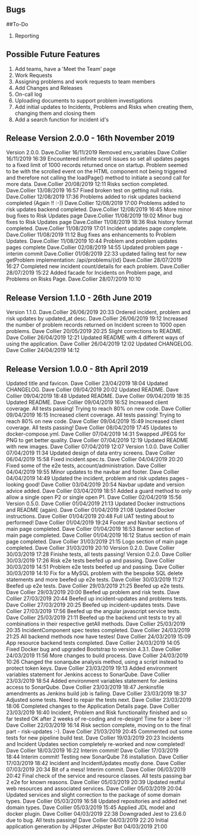 ## Bugs

##To-Do

1. Reporting

## Possible Future Features

1. Add teams, have a 'Meet the Team' page
2. Work Requests
3. Assigning problems and work requests to team members
4. Add Changes and Releases
5. On-call log
6. Uploading documents to support problem investigations
7. Add initial updates to Incidents, Problems and Risks when creating them, changing them and closing them
8. Add a search function for incident id's

## Release Version 2.0.0 - 16th November 2019

Version 2.0.0. Dave.Collier 16/11/2019
Removed env_variables Dave Collier 16/11/2019 16:39
Encountered infinite scroll issues so set all updates pages to a fixed limit of 1000 records returned once on startup. Problem seemed to be with the scrolled event on the HTML component not being triggered and therefore not calling the loadPage() method to initiate a second call for more data. Dave.Collier 20/08/2019 12:11
Risks section completed. Dave.Collier 13/08/2019 16:57
Fixed broken test on getting null risks. Dave.Collier 12/08/2019 17:36
Problems added to risk updates backend completed (Again !! :-)) Dave.Collier 12/08/2019 17:00
Problems added to risk updates backend completed. Dave.Collier 12/08/2019 16:45
More minor bug fixes to Risk Updates page Dave.Collier 11/08/2019 19:02
Minor bug fixes to Risk Updates page Dave.Collier 11/08/2019 18:36
Risk history format completed. Dave.Collier 11/08/2019 17:01
Incident updates page complete. Dave.Collier 11/08/2019 11:12
Bug fixes ans enhancements to Problem Updates. Dave.Collier 11/08/2019 10:44
Problem and problem updates pages complete Dave.Collier 02/08/2019 14:55
Updated problem page - interim commit Dave.Collier 01/08/2019 22:33
updated failing test for new getProblem implementation: /api/problems/{id} Dave.Collier 28/07/2019 16:27
Completed new incident count/details for each problem. Dave.Collier 28/07/2019 15:22
Added facade for Incidents on Problem page, and Problems on Risks Page. Dave.Collier 28/07/2019 10:10

## Release Version 1.1.0 - 26th June 2019

Version 1.1.0. Dave.Collier 26/06/2019 20:33
Ordered incident, problem and risk updates by updated_at desc. Dave.Collier 26/06/2019 19:12
Increased the number of problem records returned on Incident screen to 1000 open problems. Dave Collier 20/05/2019 20:25
Slight corrections to README. Dave Collier 26/04/2019 12:21
Updated README with 4 different ways of using the application. Dave Collier 26/04/2019 12:02
Updated CHANGELOG. Dave Collier 24/04/2019 14:12

## Release Version 1.0.0 - 8th April 2019

Updated title and favicon. Dave Collier 23/04/2019 18:04
Updated CHANGELOG. Dave Collier 09/04/2019 20:02
Updated README. Dave Collier 09/04/2019 18:48
Updated README. Dave Collier 09/04/2019 18:35
Updated README. Dave Collier 09/04/2019 16:52
Increased client coverage. All tests passing! Trying to reach 80% on new code. Dave Collier 09/04/2019 16:15
Increased client coverage. All tests passing! Trying to reach 80% on new code. Dave Collier 09/04/2019 15:49
Increased client coverage. All tests passing! Dave Collier 08/04/2019 17:45
Updates to docker-compose.yml. Dave Collier 07/04/2019 14:31
Swapped JPEGS for PNG to get better quality. Dave Collier 07/04/2019 12:19
Updated README with new images. Dave Collier 07/04/2019 12:07
Version 1.0.0. Dave Collier 07/04/2019 11:34
Updated design of data entry screens. Dave Collier 06/04/2019 15:58
Fixed incident.spec.ts. Dave Collier 04/04/2019 20:20
Fixed some of the e2e tests, account/administration. Dave Collier 04/04/2019 19:55
Minor updates to the navbar and footer. Dave Collier 04/04/2019 14:49
Updated the incident, problem and risk updates pages - looking good! Dave Collier 03/04/2019 20:54
Navbar update and version advice added. Dave Collier 03/04/2019 18:51
Added a guard method to only allow a single open P2 or single open P1. Dave Collier 02/04/2019 15:56
Version 0.5.0. Dave Collier 01/04/2019 21:13
Updated Docker instructions and README (again). Dave Collier 01/04/2019 21:08
Updated Docker instructions. Dave Collier 01/04/2019 20:48
Full UAT testing about to performed! Dave Collier 01/04/2019 19:24
Footer and Navbar sections of main page completed. Dave Collier 01/04/2019 16:53
Banner section of main page completed. Dave Collier 01/04/2019 16:12
Status section of main page completed. Dave Collier 31/03/2019 21:15
Logo section of main page completed. Dave Collier 31/03/2019 20:10
Version 0.2.0. Dave Collier 30/03/2019 17:28
Finishe tests, all tests passing! Version 0.2.0. Dave Collier 30/03/2019 17:26
Risk e2e tests beefed up and passing. Dave Collier 30/03/2019 14:51
Problem e2e tests beefed up and passing. Dave Collier 30/03/2019 14:10
Fix for a MySQL problem with the bespoke SQL delete statements and more beefed up e2e tests. Dave Collier 30/03/2019 11:27
Beefed up e2e tests. Dave Collier 29/03/2019 21:25
Beefed up e2e tests. Dave Collier 29/03/2019 20:00
Beefed up problem and risk tests. Dave Collier 27/03/2019 20:44
Beefed up incident-updates and problems tests. Dave Collier 27/03/2019 20:25
Beefed up incident-updates tests. Dave Collier 27/03/2019 17:56
Beefed up the angular javascript service tests. Dave Collier 25/03/2019 21:11
Beefed up the backend unit tests to try all combinations in their respective getAll methods. Dave Collier 25/03/2019 20:35
IncidentComponent spec testes completed. Dave Collier 24/03/2019 21:25
All backend methods now have testes! Dave Collier 24/03/2019 15:09
App resource backend tests completed. Dave Collier 24/03/2019 14:05
Fixed Docker bug and upgraded Bootstrap to version 4.3.1. Dave Collier 24/03/2019 11:56
More changes to build process. Dave Collier 24/03/2019 10:26
Changed the sonarqube analysis method, using a script instead to protect token keys. Dave Collier 23/03/2019 19:13
Added environment variables statement for Jenkins access to SonarQube. Dave Collier 23/03/2019 18:54
Added environment variables statement for Jenkins access to SonarQube. Dave Collier 23/03/2019 18:47
Jenkinsfile amendments as Jenkins build job is failing. Dave Collier 23/03/2019 18:37
Adjusted some tests. Need to repair the tests next. Dave Collier 23/03/2019 18:06
Completed changes to the Application Details page. Dave Collier 23/03/2019 16:40
Incident, Problem and Risk functionality finished and so far tested OK after 2 weeks of re-coding and re-design! Time for a beer :-)! Dave Collier 22/03/2019 16:14
Risk section complete, moving on to the final part - risk-updates :-). Dave Collier 21/03/2019 20:45
Commented out some tests for new pipeline build test. Dave Collier 19/03/2019 20:23
Incidents and Incident Updates section completely re-worked and now completed! Dave Collier 18/03/2019 16:22
Interim commit! Dave Collier 17/03/2019 18:44
Interim commit! Testing new SonarQube 7.6 installation. Dave Collier 17/03/2019 18:42
Incident and IncidentUpdates mostly done. Dave Collier 07/03/2019 20:34
Bit of a mess! Interim commit. Dave Collier 06/03/2019 20:42
Final check of the service and resource classes. All tests passing bar 2 e2e for known reasons. Dave Collier 05/03/2019 20:39
Updated restful web resources and associated services. Dave Collier 05/03/2019 20:04
Updated services and slight correction to the package of some domain types. Dave Collier 05/03/2019 16:58
Updated repositories and added net domain types. Dave Collier 05/03/2019 15:45
Applied JDL model and docker plugin. Dave Collier 04/03/2019 22:38
Downgraded Jest to 23.6.0 due to bug. All tests passing! Dave Collier 04/03/2019 22:20
Initial application generation by JHipster JHipster Bot 04/03/2019 21:00

